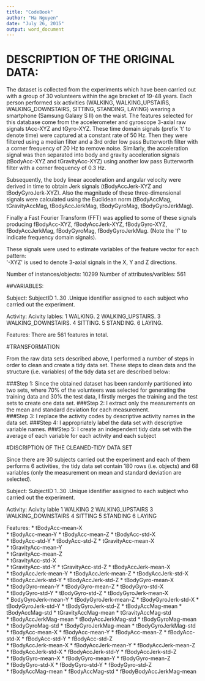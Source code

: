 ```yaml
---
title: "CodeBook"
author: "Ha Nguyen"
date: "July 26, 2015"
output: word_document
---
```

# DESCRIPTION OF THE ORIGINAL DATA:

The dataset is collected from the experiments which have been carried out with a group of 30 volunteers within the age bracket of 19-48 years. Each person performed six activities (WALKING, WALKING_UPSTAIRS, WALKING_DOWNSTAIRS, SITTING, STANDING, LAYING) wearing a smartphone (Samsung Galaxy S II) on the waist. The features selected for this database come from the accelerometer and gyroscope 3-axial raw signals tAcc-XYZ and tGyro-XYZ. These time domain signals (prefix 't' to denote time) were captured at a constant rate of 50 Hz. Then they were filtered using a median filter and a 3rd order low pass Butterworth filter with a corner frequency of 20 Hz to remove noise. Similarly, the acceleration signal was then separated into body and gravity acceleration signals (tBodyAcc-XYZ and 
tGravityAcc-XYZ) using another low pass Butterworth filter with a corner frequency of 0.3 Hz. 

Subsequently, the body linear acceleration and angular velocity were derived in time to obtain Jerk signals (tBodyAccJerk-XYZ and 
tBodyGyroJerk-XYZ). Also the magnitude of these three-dimensional signals were calculated using the Euclidean norm (tBodyAccMag, 
tGravityAccMag, tBodyAccJerkMag, tBodyGyroMag, tBodyGyroJerkMag).

Finally a Fast Fourier Transform (FFT) was applied to some of these signals producing fBodyAcc-XYZ, fBodyAccJerk-XYZ, fBodyGyro-XYZ, 
fBodyAccJerkMag, fBodyGyroMag, fBodyGyroJerkMag. (Note the 'f' to indicate frequency domain signals).

These signals were used to estimate variables of the feature vector for each pattern:  
'-XYZ' is used to denote 3-axial signals in the X, Y and Z directions.


Number of instances/objects: 10299
Number of attributes/varibles: 561


##VARIABLES:

  Subject:
	  SubjectID
		    1..30 .Unique identifier assigned to each subject who carried out the experiment.

  Activity:
	    Acivity lables:
		      1 WALKING.
	      	2 WALKING_UPSTAIRS.
	      	3 WALKING_DOWNSTAIRS.
	       	4 SITTING.
      		5 STANDING.
      		6 LAYING.

  Features: 
	  There are 561 features in total.


#TRANSFORMATION

From the raw data sets described above, I performed a number of steps in order to clean and create a tidy data set. These steps to 
clean data and the structure (i.e. variables) of the tidy data set are described below:


###Step 1:
	Since the obtained dataset has been randomly partitioned into two sets, where 70% of the volunteers was selected for generating the training data and 30% the test data, I firstly merges the training and the test sets to create one data set.
###Step 2:
	I extract only the measurements on the mean and standard deviation for each measurement. 	 
###Step 3:
	I replace the activity codes by descriptive activity names in the data set.
###Step 4:
	I appropriately label the data set with descriptive variable names.
###Step 5: 
	I create an independent tidy data set with the average of each variable for each activity and each subject


#DISCRIPTION OF THE CLEANED-TIDY DATA SET

Since there are 30 subjects carried out the experiment and each of them performs 6 activities, the tidy data set contain  180 rows (i.e. objects) and 68 variables (only the measurement on mean and standard deviation are selected).

  Subject:
	    SubjectID
		    1..30 .Unique identifier assigned to each subject who carried out the experiment.

  Activity:
	    Acivity lable
	      	1 WALKING
		      2 WALKING_UPSTAIRS
		      3 WALKING_DOWNSTAIRS
		      4 SITTING
		      5 STANDING
		      6 LAYING


  Features: 
	    * tBodyAcc-mean-X          
 	    * tBodyAcc-mean-Y
      * tBodyAcc-mean-Z
      * tBodyAcc-std-X           
 	    * tBodyAcc-std-Y
      * tBodyAcc-std-Z
      * tGravityAcc-mean-X       
	    * tGravityAcc-mean-Y        
	    * tGravityAcc-mean-Z        
	    * tGravityAcc-std-X        
	    * tGravityAcc-std-Y
      * tGravityAcc-std-Z
      * tBodyAccJerk-mean-X      
	    * tBodyAccJerk-mean-Y
      * tBodyAccJerk-mean-Z
      * tBodyAccJerk-std-X       
	    * tBodyAccJerk-std-Y
      * tBodyAccJerk-std-Z
      * tBodyGyro-mean-X         
	    * tBodyGyro-mean-Y 
      * tBodyGyro-mean-Z
      * tBodyGyro-std-X          
	    * tBodyGyro-std-Y
      * tBodyGyro-std-Z
      * tBodyGyroJerk-mean-X     
	    * BodyGyroJerk-mean-Y
	    * tBodyGyroJerk-mean-Z
	    * tBodyGyroJerk-std-X
	    *	tBodyGyroJerk-std-Y
	    * tBodyGyroJerk-std-Z
	    * tBodyAccMag-mean
	    * tBodyAccMag-std
	    * tGravityAccMag-mean
	    * tGravityAccMag-std       
	    * tBodyAccJerkMag-mean
	    * tBodyAccJerkMag-std
	    * tBodyGyroMag-mean
	    * tBodyGyroMag-std
	    * tBodyGyroJerkMag-mean
	    * tBodyGyroJerkMag-std
	    * fBodyAcc-mean-X
	    * fBodyAcc-mean-Y
	    * fBodyAcc-mean-Z
	    * fBodyAcc-std-X
	    * fBodyAcc-std-Y
	    * fBodyAcc-std-Z           
	    * fBodyAccJerk-mean-X
	    * fBodyAccJerk-mean-Y
	    * fBodyAccJerk-mean-Z      
	    * fBodyAccJerk-std-X
	    * fBodyAccJerk-std-Y
	    * fBodyAccJerk-std-Z       
	    * fBodyGyro-mean-X
	    * fBodyGyro-mean-Y
	    * fBodyGyro-mean-Z         
      * fBodyGyro-std-X
      * fBodyGyro-std-Y
      * fBodyGyro-std-Z          
      * fBodyAccMag-mean
      * fBodyAccMag-std
      * fBodyBodyAccJerkMag-mean
      
